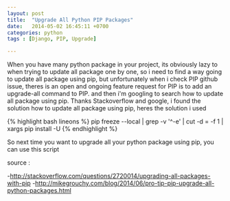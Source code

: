 ```yaml
---
layout: post
title:  "Upgrade All Python PIP Packages"
date:   2014-05-02 16:45:11 +0700
categories: python
tags : [Django, PIP, Upgrade]

---
```

When you have many python package in your project, its obviously lazy to when trying to update all package one by one, so i need to find a way going to update all package using pip, but unfortunately when i check PIP github issue, theres is an open and ongoing feature request for PIP is to add an upgrade-all command to PIP. and then i&#39;m googling to search how to update all package using pip. Thanks Stackoverflow and google, i found the solution how to update all package using pip, heres the solution i used

{% highlight bash lineons %}
pip freeze --local | grep -v '^\-e' | cut -d = -f 1  | xargs pip install -U
{% endhighlight %}

So next time you want to upgrade all your python package using pip, you can use this script&nbsp;

source :

-http://stackoverflow.com/questions/2720014/upgrading-all-packages-with-pip
-http://mikegrouchy.com/blog/2014/06/pro-tip-pip-upgrade-all-python-packages.html
